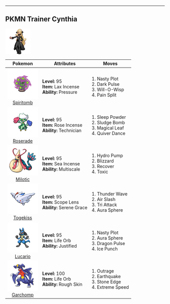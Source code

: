 ---

## PKMN Trainer Cynthia

![PKMN Trainer Cynthia](../../assets/important_trainers/cynthia.png)

| Pokemon | Attributes | Moves |
|:-------:|------------|-------|
| ![Spiritomb](../../assets/sprites/spiritomb/front.png)<br>[Spiritomb](../../pokemon/spiritomb.md/) |**Level:** 95<br>**Item:** Lax Incense<br>**Ability:** Pressure | 1. Nasty Plot<br>2. Dark Pulse<br>3. Will-O-Wisp<br>4. Pain Split |
| ![Roserade](../../assets/sprites/roserade/front.png)<br>[Roserade](../../pokemon/roserade.md/) |**Level:** 95<br>**Item:** Rose Incense<br>**Ability:** Technician | 1. Sleep Powder<br>2. Sludge Bomb<br>3. Magical Leaf<br>4. Quiver Dance |
| ![Milotic](../../assets/sprites/milotic/front.png)<br>[Milotic](../../pokemon/milotic.md/) |**Level:** 95<br>**Item:** Sea Incense<br>**Ability:** Multiscale | 1. Hydro Pump<br>2. Blizzard<br>3. Recover<br>4. Toxic |
| ![Togekiss](../../assets/sprites/togekiss/front.png)<br>[Togekiss](../../pokemon/togekiss.md/) |**Level:** 95<br>**Item:** Scope Lens<br>**Ability:** Serene Grace | 1. Thunder Wave<br>2. Air Slash<br>3. Tri Attack<br>4. Aura Sphere |
| ![Lucario](../../assets/sprites/lucario/front.png)<br>[Lucario](../../pokemon/lucario.md/) |**Level:** 95<br>**Item:** Life Orb<br>**Ability:** Justified | 1. Nasty Plot<br>2. Aura Sphere<br>3. Dragon Pulse<br>4. Ice Punch |
| ![Garchomp](../../assets/sprites/garchomp/front.png)<br>[Garchomp](../../pokemon/garchomp.md/) |**Level:** 100<br>**Item:** Life Orb<br>**Ability:** Rough Skin | 1. Outrage<br>2. Earthquake<br>3. Stone Edge<br>4. Extreme Speed |

